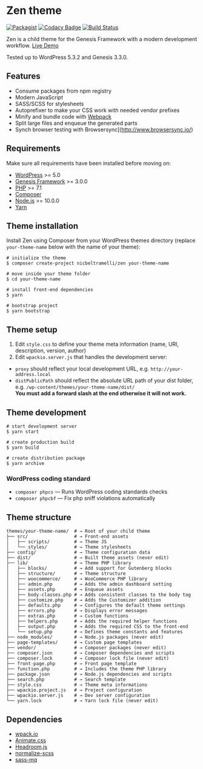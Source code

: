 # Zen theme
[![Packagist](https://img.shields.io/packagist/v/nicbeltramelli/zen.svg?style=for-the-badge)](https://packagist.org/packages/nicbeltramelli/zen)
[![Codacy Badge](https://img.shields.io/codacy/grade/b6b22681b33c46c0bef7cd8d25bf21d1?style=for-the-badge)](https://app.codacy.com/manual/NicBeltramelli/zen)
[![Build Status](https://img.shields.io/travis/NicBeltramelli/zen.svg?style=for-the-badge)](https://travis-ci.org/NicBeltramelli/zen)

Zen is a child theme for the Genesis Framework with a modern development workflow. [Live Demo](https://beltramelli.app/zen/)

Tested up to WordPress 5.3.2 and Genesis 3.3.0.


## Features

* Consume packages from npm registry
* Modern JavaScript
* SASS/SCSS for stylesheets
* Autoprefixer to make your CSS work with needed vendor prefixes
* Minify and bundle code with [Webpack](https://webpack.github.io/)
* Split large files and enqueue the generated parts
* Synch browser testing with Browsersync](http://www.browsersync.io/)


## Requirements

Make sure all requirements have been installed before moving on:

* [WordPress](https://wordpress.org/) >= 5.0
* [Genesis Framework](https://my.studiopress.com/themes/genesis/) >= 3.0.0
* [PHP](https://secure.php.net/manual/en/install.php) >= 7.1
* [Composer](https://getcomposer.org/download/)
* [Node.js](http://nodejs.org/) >= 10.0.0
* [Yarn](https://yarnpkg.com/en/docs/install)


## Theme installation

Install Zen using Composer from your WordPress themes directory (replace `your-theme-name` below with the name of your theme):

```shell
# initialize the theme
$ composer create-project nicbeltramelli/zen your-theme-name

# move inside your theme folder
$ cd your-theme-name

# install front-end dependencies
$ yarn

# bootstrap project
$ yarn bootstrap

```


## Theme setup

1. Edit `style.css` to define your theme meta information (name, URI, description, version, author)  
2. Edit `wpackio.server.js` that handles the development server:
* `proxy` should reflect your local development URL, e.g. `http://your-address.local`
* `distPublicPath` should reflect the absolute URL path of your dist folder, e.g. `/wp-content/themes/your-theme-name/dist/`  
**You must add a forward slash at the end otherwise it will not work.**


## Theme development

```shell
# start development server
$ yarn start

# create production build
$ yarn build

# create distribution package
$ yarn archive

```

### WordPress coding standard

* `composer phpcs` — Runs WordPress coding standards checks
* `composer phpcbf` — Fix php sniff violations automatically


## Theme structure

```shell
themes/your-theme-name/  # → Root of your child theme
├── src/                 # → Front-end assets
│   ├── scripts/         # → Theme JS
│   └── styles/          # → Theme stylesheets
├── config/              # → Theme configuration data
├── dist/                # → Built theme assets (never edit)
├── lib/                 # → Theme PHP library
│   ├── blocks/          # → Add support for Gutenberg blocks
│   ├── structure/       # → Theme structure
│   ├── woocommerce/     # → WooCommerce PHP library
│   ├── admin.php        # → Adds the admin dashboard setting
│   ├── assets.php  	 # → Enqueue assets
│   ├── body-classes.php # → Adds consistent classes to the body tag
│   ├── customize.php    # → Adds the Customizer addition
│   ├── defaults.php     # → Configures the default theme settings
│   ├── errors.php       # → Displays error messages
│   ├── extras.php       # → Custom functions
│   ├── helpers.php      # → Adds the required helper functions
│   ├── output.php       # → Adds the required CSS to the front-end
│   └── setup.php        # → Defines theme constants and features
├── node_modules/        # → Node.js packages (never edit)
├── page-templates/      # → Custom page templates
├── vendor/              # → Composer packages (never edit)
├── composer.json        # → Composer dependencies and scripts
├── composer.lock        # → Composer lock file (never edit)
├── front-page.php       # → Front page template
├── function.php         # → Includes the theme PHP library
├── package.json         # → Node.js dependencies and scripts
├── search.php           # → Search template
├── style.css            # → Theme meta informations
├── wpackio.project.js   # → Project configuration
├── wpackio.server.js    # → Dev server configuration
└── yarn.lock            # → Yarn lock file (never edit)
```


## Dependencies
* [wpack.io](https://github.com/swashata/wp-webpack-script)
* [Animate.css](https://github.com/daneden/animate.css)
* [Headroom.js](https://github.com/WickyNilliams/headroom.js)
* [normalize-scss](https://github.com/JohnAlbin/normalize-scss)
* [sass-mq](https://github.com/sass-mq/sass-mq)
